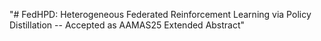 "# FedHPD: Heterogeneous Federated Reinforcement Learning via Policy Distillation -- Accepted as AAMAS25 Extended Abstract" 
